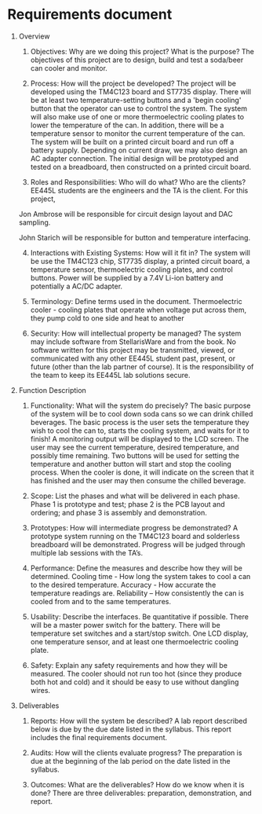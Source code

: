 # Requirements document
1. Overview
	1. Objectives: Why are we doing this project? What is the purpose? 
	The objectives of this project are to design, build and test a soda/beer can cooler and monitor.

	2. Process: How will the project be developed? 
	The project will be developed using the TM4C123 board and ST7735 display. There will be at least two temperature-setting buttons and a 'begin cooling' button that the operator can use to control the system. The system will also make use of one or more thermoelectric cooling plates to lower the temperature of the can. In addition, there will be a temperature sensor to monitor the current temperature of the can. The system will be built on a printed circuit board and run off a battery supply. Depending on current draw, we may also design an AC adapter connection. The initial design will be prototyped and tested on a breadboard, then constructed on a printed circuit board. 

	3. Roles and Responsibilities: Who will do what?  Who are the clients?
	EE445L students are the engineers and the TA is the client. For this project, 

	Jon Ambrose will be responsible for circuit design layout and DAC sampling.

	John Starich will be responsible for button and temperature interfacing.

	4. Interactions with Existing Systems: How will it fit in?
	The system will be use the TM4C123 chip, ST7735 display, a printed circuit board, a temperature sensor, thermoelectric cooling plates, and control buttons. Power will be supplied by a 7.4V Li-ion battery and potentially a AC/DC adapter.

	5. Terminology: Define terms used in the document.
	Thermoelectric cooler - cooling plates that operate when voltage put across them, they pump cold to one side and heat to another

	6. Security: How will intellectual property be managed?
	The system may include software from StellarisWare and from the book. No software written for this project may be transmitted, viewed, or communicated with any other EE445L student past, present, or future (other than the lab partner of course). It is the responsibility of the team to keep its EE445L lab solutions secure.

2. Function Description
	1. Functionality: What will the system do precisely?
	The basic purpose of the system will be to cool down soda cans so we can drink chilled beverages. The basic process is the user sets the temperature they wish to cool the can to, starts the cooling system, and waits for it to finish!
	A monitoring output will be displayed to the LCD screen. The user may see the current temperature, desired temperature, and possibly time remaining. Two buttons will be used for setting the temperature and another button will start and stop the cooling process. When the cooler is done, it will indicate on the screen that it has finished and the user may then consume the chilled beverage.

	2. Scope: List the phases and what will be delivered in each phase.
	Phase 1 is prototype and test; phase 2 is the PCB layout and ordering; and phase 3 is assembly and demonstration.

	3. Prototypes: How will intermediate progress be demonstrated?
	A prototype system running on the TM4C123 board and solderless breadboard will be demonstrated. Progress will be judged through multiple lab sessions with the TA’s.

	4. Performance: Define the measures and describe how they will be determined.
	Cooling time - How long the system takes to cool a can to the desired temperature.
	Accuracy - How accurate the temperature readings are.
	Reliability – How consistently the can is cooled from and to the same temperatures.

	5. Usability: Describe the interfaces. Be quantitative if possible.
	There will be a master power switch for the battery. There will be temperature set switches and a start/stop switch. One LCD display, one temperature sensor, and at least one thermoelectric cooling plate.

	6. Safety: Explain any safety requirements and how they will be measured.
	The cooler should not run too hot (since they produce both hot and cold) and it should be easy to use without dangling wires.

3. Deliverables
	1. Reports: How will the system be described?
	A lab report described below is due by the due date listed in the syllabus. This report includes the final requirements document.

	2. Audits: How will the clients evaluate progress?
	The preparation is due at the beginning of the lab period on the date listed in the syllabus.

	3. Outcomes: What are the deliverables? How do we know when it is done?
	There are three deliverables: preparation, demonstration, and report.

